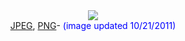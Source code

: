 <html>
<head>
<title>ItzImcool's Astromical Maps</title>
</head>
<center>
<a href="mercury/mercury/mercury_rgb_cyl_www.jpg">
<img align="center" src="mercury/mercury/mercury_rgb_cyl_thumb.jpg">
</a>
<br>
<a href="mercury/mercury/mercury_rgb_cyl_www.jpg">JPEG</a>,
<a href="mercury/mercury/mercury_rgb_cyl_www.png">PNG</a>-
<span style="color: rgb(0, 0, 255);">(image updated 10/21/2011)</span>
</center>
